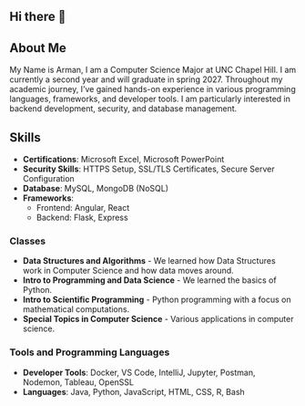 ## Hi there 👋

## About Me
My Name is Arman, I am a Computer Science Major at UNC Chapel Hill. I am currently a second year and will graduate in spring 2027. Throughout my academic journey, I’ve gained hands-on experience in various programming languages, frameworks, and developer tools. I am particularly interested in backend development, security, and database management.


## Skills
- **Certifications**: Microsoft Excel, Microsoft PowerPoint
- **Security Skills**: HTTPS Setup, SSL/TLS Certificates, Secure Server Configuration
- **Database**: MySQL, MongoDB (NoSQL)
- **Frameworks**: 
  - Frontend: Angular, React 
  - Backend: Flask, Express

### Classes
- **Data Structures and Algorithms** - We learned how Data Structures work in Computer Science and how data moves around.
- **Intro to Programming and Data Science** - We learned the basics of Python.
- **Intro to Scientific Programming** - Python programming with a focus on mathematical computations.
- **Special Topics in Computer Science** - Various applications in computer science.

### Tools and Programming Languages
- **Developer Tools**: Docker, VS Code, IntelliJ, Jupyter, Postman, Nodemon, Tableau, OpenSSL
- **Languages**: Java, Python, JavaScript, HTML, CSS, R, Bash



<!--
**amansoory/amansoory** is a ✨ _special_ ✨ repository because its `README.md` (this file) appears on your GitHub profile.

Here are some ideas to get you started:

- 🔭 I’m currently working on ...
- 🌱 I’m currently learning ...
- 👯 I’m looking to collaborate on ...
- 🤔 I’m looking for help with ...
- 💬 Ask me about ...
- 📫 How to reach me: ...
- 😄 Pronouns: ...
- ⚡ Fun fact: ...
-->
